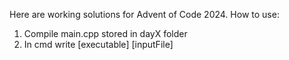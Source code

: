 Here are working solutions for Advent of Code 2024.
How to use:
  1. Compile main.cpp stored in dayX folder
  2. In cmd write [executable] [inputFile]
